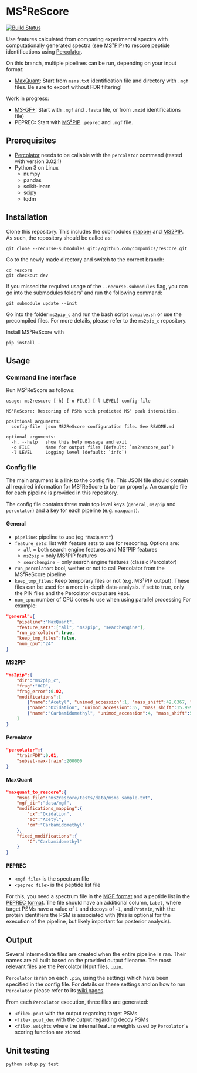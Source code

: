 # MS²ReScore
[![Build Status](https://travis-ci.org/compomics/rescore.svg?branch=dev)](https://travis-ci.org/compomics/rescore)

Use features calculated from comparing experimental spectra with computationally
generated spectra (see [MS²PIP](https://github.com/compomics/ms2pip_c)) to
rescore peptide identifications using
[Percolator](https://github.com/percolator/percolator/).

On this branch, multiple pipelines can be run, depending on your input format:
- [MaxQuant](https://www.maxquant.org/): Start from `msms.txt` identification
file and directory with `.mgf` files. Be sure to export without FDR filtering!

Work in progress:
- [MS-GF+](https://omics.pnl.gov/software/ms-gf): Start with `.mgf` and `.fasta`
file, or from `.mzid` identifications file)
- PEPREC: Start with [MS²PIP](https://github.com/compomics/ms2pip_c) `.peprec`
and `.mgf` file.

## Prerequisites
- [Percolator](https://github.com/percolator/percolator/) needs to be callable
with the `percolator` command (tested with version 3.02.1)
- Python 3 on Linux
  - numpy
  - pandas
  - scikit-learn
  - scipy
  - tqdm

## Installation
Clone this repository. This includes the submodules
[mapper](https://github.com/anasilviacs/mapper/tree/0ee46adcbb20a118a8274908255cc8b3f95a51db)
and [MS2PIP](https://github.com/anasilviacs/ms2pip_c/tree/6f037dc2d0797cd25061aaed8091d625123971e1).
As such, the repository should be called as:

```
git clone --recurse-submodules git://github.com/compomics/rescore.git
```

Go to the newly made directory and switch to the correct branch:
```
cd rescore
git checkout dev
```

If you missed the required usage of the `--recurse-submodules` flag, you can go
into the submodules folders' and run the following command:
```
git submodule update --init
```

Go into the folder `ms2pip_c` and run the bash script `compile.sh` or use the 
precompiled files. For more details, please refer to the `ms2pip_c` repository.

Install MS²ReScore with
```
pip install .
```

## Usage
### Command line interface
Run MS²ReScore as follows:
```
usage: ms2rescore [-h] [-o FILE] [-l LEVEL] config-file

MS²ReScore: Rescoring of PSMs with predicted MS² peak intensities.

positional arguments:
  config-file  json MS2ReScore configuration file. See README.md

optional arguments:
  -h, --help   show this help message and exit
  -o FILE      Name for output files (default: `ms2rescore_out`)
  -l LEVEL     Logging level (default: `info`)
  ```

### Config file
The main argument is a link to the config file. This JSON file should contain
all required information for MS²ReScore to be run properly. An example file for
each pipeline is provided in this repository.

The config file contains three main top level keys (`general`, `ms2pip` and
`percolator`) and a key for each pipeline (e.g. `maxquant`). 

#### General
- `pipeline`: pipeline to use (eg `"MaxQuant"`)
- `feature_sets`: list with feature sets to use for rescoring. Options are:
    - `all` = both search engine features and MS²PIP features
    - `ms2pip` = only MS²PIP features
    - `searchengine` = only search engine features (classic Percolator)
- `run_percolator`: bool, wether or not to call Percolator from the MS²ReScore
pipeline
- `keep_tmp_files`: Keep temporary files or not (e.g. MS²PIP output). These
files can be used for a more in-depth data-analysis. If set to true, only the
PIN files and the Percolator output are kept.
- `num_cpu`: number of CPU cores to use when using parallel processing
For example:
```json
"general":{
    "pipeline":"MaxQuant",
    "feature_sets":["all", "ms2pip", "searchengine"],
    "run_percolator":true,
    "keep_tmp_files":false,
    "num_cpu":"24"
}
```

#### MS2PIP
```json
"ms2pip":{
    "dir":"ms2pip_c",
    "frag":"HCD",
    "frag_error":0.02,
    "modifications":[
        {"name":"Acetyl", "unimod_accession":1, "mass_shift":42.0367, "amino_acid":null, "n_term":true, "fixed":false},
        {"name":"Oxidation", "unimod_accession":35, "mass_shift":15.9994, "amino_acid":"M", "n_term":false, "fixed":false},
        {"name":"Carbamidomethyl", "unimod_accession":4, "mass_shift":57.0513, "amino_acid":"C", "n_term":false, "fixed":true}
    ]
}
```

#### Percolator
```json
"percolator":{
    "trainFDR":0.01,
    "subset-max-train":200000
}
```

#### MaxQuant
```json
"maxquant_to_rescore":{
    "msms_file":"ms2rescore/tests/data/msms_sample.txt",
    "mgf_dir":"data/mgf",
    "modifications_mapping":{
        "ox":"Oxidation",
        "ac":"Acetyl",
        "cm":"Carbamidomethyl"
    },
    "fixed_modifications":{
        "C":"Carbamidomethyl"
    }
}
```
#### PEPREC
- `<mgf file>` is the spectrum file
- `<peprec file>` is the peptide list file

For this, you need a spectrum file in the [MGF format](http://www.matrixscience.com/help/data_file_help.html) and a peptide list in the [PEPREC format](https://github.com/compomics/ms2pip_c/#peprec-file). The file should have an additional column, `Label`, where target PSMs have a value of `1` and decoys of `-1`, and `Protein`, with the protein identifiers the PSM is associated with (this is optional for the execution of the pipeline, but likely important for posterior analysis).

## Output

Several intermediate files are created when the entire pipeline is ran. Their names are all built based on the provided output filename. The most relevant files are the Percolator INput files, `.pin`.

`Percolator` is ran on each `.pin`, using the settings which have been specified in the config file. For details on these settings and on how to run `Percolator` please refer to its [wiki pages](https://github.com/percolator/percolator/wiki).

From each `Percolator` execution, three files are generated:
- `<file>.pout` with the output regarding target PSMs
- `<file>.pout_dec` with the output regarding decoy PSMs
- `<file>.weights` where the internal feature weights used by `Percolator`'s scoring function are stored.


## Unit testing
```
python setup.py test
```